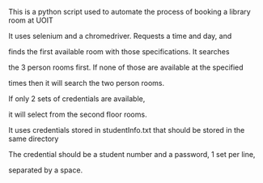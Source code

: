 This is a python script used to automate the process of booking a library room at UOIT

It uses selenium and a chromedriver. Requests a time and day, and

finds the first available room with those specifications. It searches

the 3 person rooms first. If none of those are available at the specified

times then it will search the two person rooms.

If only 2 sets of credentials are available,

it will select from the second floor rooms.

It uses credentials stored in studentInfo.txt that should be stored in the same directory

The credential should be a student number and a password, 1 set per line,

separated by a space.


